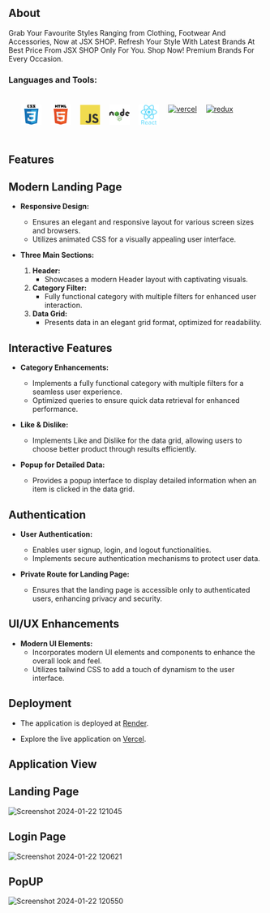 ## About 
 Grab Your Favourite Styles Ranging from Clothing, Footwear And Accessories, Now at JSX SHOP. Refresh Your Style With Latest Brands At Best Price From JSX SHOP Only For You. Shop Now! Premium Brands For Every Occasion.

<h3 align="left">Languages and Tools:</h3>
<p align="left" style="width: 90%; margin: auto; padding: 23px; display: flex; gap: 18px;">
  <a href="https://www.w3schools.com/css/" target="_blank" rel="noreferrer">
    <img src="https://raw.githubusercontent.com/devicons/devicon/master/icons/css3/css3-original-wordmark.svg" alt="css3" width="40" height="40"/>
  </a>

  <a href="https://www.w3.org/html/" target="_blank" rel="noreferrer">
    <img src="https://raw.githubusercontent.com/devicons/devicon/master/icons/html5/html5-original-wordmark.svg" alt="html5" width="40" height="40"/>
  </a>

  <a href="https://developer.mozilla.org/en-US/docs/Web/JavaScript" target="_blank" rel="noreferrer">
    <img src="https://raw.githubusercontent.com/devicons/devicon/master/icons/javascript/javascript-original.svg" alt="javascript" width="40" height="40"/>
  </a>

  <a href="https://nodejs.org" target="_blank" rel="noreferrer">
    <img src="https://raw.githubusercontent.com/devicons/devicon/master/icons/nodejs/nodejs-original-wordmark.svg" alt="nodejs" width="40" height="40"/>
  </a> 

  <a href="https://reactjs.org/" target="_blank" rel="noreferrer">
    <img src="https://raw.githubusercontent.com/devicons/devicon/master/icons/react/react-original-wordmark.svg" alt="react" width="40" height="40"/>
  </a>

  <a href="https://vercel.com/" target="_blank" rel="noreferrer">
    <img src="https://th.bing.com/th/id/OIP.ypz_d6GL7n2nXfQnbw_ARAHaFj?w=195&h=180&c=7&r=0&o=5&dpr=1.3&pid=1.7" alt="vercel" width="50" height="40"/>
  </a>

  <a href="https://redux.js.org/" target="_blank" rel="noreferrer">
    <img src="https://th.bing.com/th/id/OIP.WcRnU2ERqYHZBKBQ0zXCvgHaGs?w=188&h=180&c=7&r=0&o=5&dpr=1.3&pid=1.7" alt="redux" width="50" height="40"/>
  </a>
</p>

## Features 

## Modern Landing Page

- **Responsive Design:**
  - Ensures an elegant and responsive layout for various screen sizes and browsers.
  - Utilizes animated CSS for a visually appealing user interface.

- **Three Main Sections:**
  1. **Header:**
      - Showcases a modern Header layout with captivating visuals.
  2. **Category Filter:**
      - Fully functional category with multiple filters for enhanced user interaction.
  3. **Data Grid:**
      - Presents data in an elegant grid format, optimized for readability.

## Interactive Features

- **Category Enhancements:**
  - Implements a fully functional category with multiple filters for a seamless user experience.
  - Optimized queries to ensure quick data retrieval for enhanced performance.

- **Like & Dislike:**
  - Implements Like and Dislike for the data grid, allowing users to choose better product through results efficiently.

- **Popup for Detailed Data:**
  - Provides a popup interface to display detailed information when an item is clicked in the data grid.

## Authentication

- **User Authentication:**
  - Enables user signup, login, and logout functionalities.
  - Implements secure authentication mechanisms to protect user data.

- **Private Route for Landing Page:**
  - Ensures that the landing page is accessible only to authenticated users, enhancing privacy and security.

## UI/UX Enhancements

- **Modern UI Elements:**
  - Incorporates modern UI elements and components to enhance the overall look and feel.
  - Utilizes tailwind CSS to add a touch of dynamism to the user interface.

## Deployment

- The application is deployed at [Render](https://grenn-catalystor.onrender.com).

- Explore the live application on [Vercel](https://green-catalysator.vercel.app/).


## Application View



## Landing Page
![Screenshot 2024-01-22 121045](https://github.com/borsejugal23/Jugal-borse-Frontend-Developer/assets/115457172/481994b9-a0d8-4c6d-9b19-38519045ec7f)

## Login Page

![Screenshot 2024-01-22 120621](https://github.com/borsejugal23/Jugal-borse-Frontend-Developer/assets/115457172/818e7d82-bb97-44f8-8869-7afde486b430)

## PopUP
![Screenshot 2024-01-22 120550](https://github.com/borsejugal23/Jugal-borse-Frontend-Developer/assets/115457172/21d4568f-33aa-415c-8874-24668de23b41)




